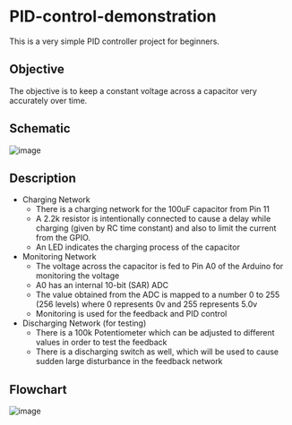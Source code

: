 # PID-control-demonstration
This is a very simple PID controller project for beginners.

## Objective
The objective is to keep a constant voltage across a capacitor very accurately over time.

## Schematic
![image](https://user-images.githubusercontent.com/55695557/126066228-95360d02-edce-488d-a9a1-c3aaf9a5c78d.png)

## Description
* Charging Network
  * There is a charging network for the 100uF capacitor from Pin 11
  * A 2.2k resistor is intentionally connected to cause a delay while charging (given by RC time constant) and also to limit the current from the GPIO.
  * An LED indicates the charging process of the capacitor
* Monitoring Network
  * The voltage across the capacitor is fed to Pin A0 of the Arduino for monitoring the voltage
  * A0 has an internal 10-bit (SAR) ADC
  * The value obtained from the ADC is mapped to a number 0 to 255 (256 levels) where 0 represents 0v and 255 represents 5.0v
  * Monitoring is used for the feedback and PID control
* Discharging Network (for testing)
  * There is a 100k Potentiometer which can be adjusted to different values in order to test the feedback
  * There is a discharging switch as well, which will be used to cause sudden large disturbance in the feedback network

## Flowchart
![image](https://user-images.githubusercontent.com/55695557/126067572-d879d8c7-7733-43a8-8fa0-3b3ef537fe61.png)
